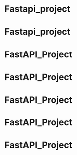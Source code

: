 # Fastapi_project
# Fastapi_project
# FastAPI_Project
# FastAPI_Project
# FastAPI_Project
# FastAPI_Project
# FastAPI_Project
